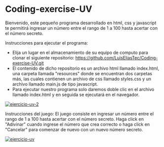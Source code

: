 # Coding-exercise-UV

Bienvenido, este pequeño programa desarrollado en html, css y javascript te permitirá ingresar un número entre el rango de 1 a 100 hasta acertar con el número secreto.

Instrucciones para ejecutar el programa:
* Elija un lugar en el almacenamiento de su equipo de computo para clonar el siguiente repositorio: https://github.com/LuisEliasTec/Coding-exercise-UV.git
* El contenido de dicho repositorio es un archivo html llamado index.html, una carpeta llamada "resources" donde se encuentran dos carpetas más, las cuales contienen un archivo de css llamado styles.css y un archivo llamado main.js de tipo javascript.
* Para ejecutar nuestro programa solo daremos doble clic en el archivo llamado index.html y en seguida se ejecutará en el navegador.

<a href="https://ibb.co/GM4yzWV"><img src="https://i.ibb.co/GM4yzWV/ejercicio-uv-2.png" alt="ejercicio-uv-2" border="0" /></a>

Instrucciones del juego:
El juego consiste en ingresar un número entre el rango de 1 a 100 hasta acertar con el número secreto. Haga click en "Adivinar" cuando ingrese el número que crea correcto o haga click en "Cancelar" para comenzar de nuevo con un nuevo número secreto.

<a href="https://ibb.co/0FXm2p5"><img src="https://i.ibb.co/fnSqFVJ/ejercicio-uv.png" alt="ejercicio-uv" border="0" /></a>
